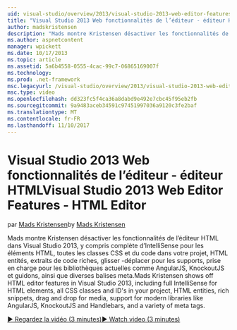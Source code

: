 ```yaml
---
uid: visual-studio/overview/2013/visual-studio-2013-web-editor-features-html-editor
title: "Visual Studio 2013 Web fonctionnalités de l’éditeur - éditeur HTML | Documents Microsoft"
author: madskristensen
description: "Mads montre Kristensen désactiver les fonctionnalités de l’éditeur HTML dans Visual Studio 2013, y compris complète d’IntelliSense pour les éléments HTML, toutes les classes CSS et du code dans votre projet en cours..."
ms.author: aspnetcontent
manager: wpickett
ms.date: 10/17/2013
ms.topic: article
ms.assetid: 5a6b4558-0555-4cac-99c7-06865169007f
ms.technology: 
ms.prod: .net-framework
msc.legacyurl: /visual-studio/overview/2013/visual-studio-2013-web-editor-features-html-editor
msc.type: video
ms.openlocfilehash: dd323fc5f4ca36a8dabd9e492e7cbc45f95eb2fb
ms.sourcegitcommit: 9a9483aceb34591c97451997036a9120c3fe2baf
ms.translationtype: MT
ms.contentlocale: fr-FR
ms.lasthandoff: 11/10/2017
---
```

<a name="visual-studio-2013-web-editor-features---html-editor"></a><span data-ttu-id="1eacf-103">Visual Studio 2013 Web fonctionnalités de l’éditeur - éditeur HTML</span><span class="sxs-lookup"><span data-stu-id="1eacf-103">Visual Studio 2013 Web Editor Features - HTML Editor</span></span>
====================
<span data-ttu-id="1eacf-104">par [Mads Kristensen](https://github.com/madskristensen)</span><span class="sxs-lookup"><span data-stu-id="1eacf-104">by [Mads Kristensen](https://github.com/madskristensen)</span></span>

<span data-ttu-id="1eacf-105">Mads montre Kristensen désactiver les fonctionnalités de l’éditeur HTML dans Visual Studio 2013, y compris complète d’IntelliSense pour les éléments HTML, toutes les classes CSS et du code dans votre projet, HTML entités, extraits de code riches, glisser -déplacer pour les supports, prise en charge pour les bibliothèques actuelles comme AngularJS, KnockoutJS et guidons, ainsi que diverses balises meta.</span><span class="sxs-lookup"><span data-stu-id="1eacf-105">Mads Kristensen shows off HTML editor features in Visual Studio 2013, including full IntelliSense for HTML elements, all CSS classes and ID's in your project, HTML entities, rich snippets, drag and drop for media, support for modern libraries like AngularJS, KnockoutJS and Handlebars, and a variety of meta tags.</span></span>

[<span data-ttu-id="1eacf-106">&#9654; Regardez la vidéo (3 minutes)</span><span class="sxs-lookup"><span data-stu-id="1eacf-106">&#9654; Watch video (3 minutes)</span></span>](https://channel9.msdn.com/Blogs/ASP-NET-Site-Videos/visual-studio-2013-web-editor-features-html-editor)
